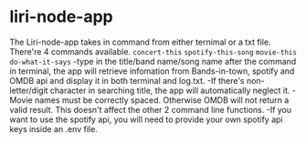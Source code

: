 # liri-node-app

The Liri-node-app takes in command from either ternimal or a txt file. 
There're 4 commands available. 
    `concert-this`
    `spotify-this-song`
    `movie-this`
    `do-what-it-says`
-type in the title/band name/song name after the command in terminal, the app will retrieve infomation from Bands-in-town, spotify and OMDB api and display it in both terminal and log.txt.
-If there's non-letter/digit character in searching title, the app will automatically neglect it.
-Movie names must be correctly spaced. Otherwise OMDB will not return a valid result. This doesn't affect the other 2 command line functions.
-If you want to use the spotify api, you will need to provide your own spotify api keys inside an .env file.